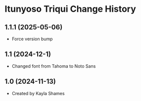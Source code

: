 Itunyoso Triqui Change History
====================

1.1.1 (2025-05-06)
----------------
* Force version bump

1.1 (2024-12-1)
----------------
* Changed font from Tahoma to Noto Sans

1.0 (2024-11-13)
----------------
* Created by Kayla Shames
